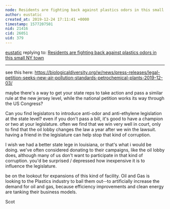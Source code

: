 ```yaml
---
node: Residents are fighting back against plastics odors in this small NY town
author: eustatic
created_at: 2019-12-24 17:11:41 +0000
timestamp: 1577207501
nid: 21416
cid: 26051
uid: 379
---
```




[eustatic](../profile/eustatic) replying to: [Residents are fighting back against plastics odors in this small NY town](../notes/stevie/12-04-2019/residents-are-fighting-back-against-plastics-odors-in-this-small-ny-town)

----
see this here:  https://biologicaldiversity.org/w/news/press-releases/legal-petition-seeks-new-air-pollution-standards-petrochemical-plants-2019-12-03/

maybe there's a way to get your state reps to take action and pass a similar rule at the new jersey level, while the national petition works its way through the US Congress?

Can you find legislators to introduce anti-odor and anti-ethylene legislation at the state level?  even if you don't pass a bill, it's good to have a champion or two at your legislature.  often we find that we win very well in court, only to find that the oil lobby changes the law a year after we win the lawsuit. having a friend in the legislature can help stop that kind of corruption. 

I wish we had a better state lege in louisiana, or that's what i would  be doing.   we've often considered donating to their campaigns, like the oil lobby does, although many of us  don't want to participate in that kind of corruption. you'd be surprised / depressed how inexpensive it is to influence the legislature.

be on the lookout for expansions of this kind of facility. Oil and Gas is looking to the Plastics industry to bail them out--to artificially increase the demand for oil and gas, because efficiency improvements and clean energy are tanking their business models. 

Scot